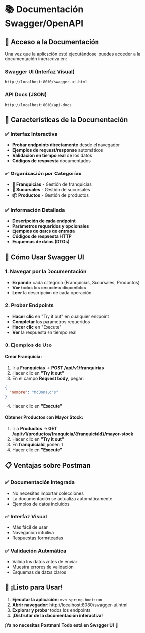 # 📚 Documentación Swagger/OpenAPI

## 🚀 **Acceso a la Documentación**

Una vez que la aplicación esté ejecutándose, puedes acceder a la documentación interactiva en:

### **Swagger UI (Interfaz Visual)**
```
http://localhost:8080/swagger-ui.html
```

### **API Docs (JSON)**
```
http://localhost:8080/api-docs
```

## 🎯 **Características de la Documentación**

### ✅ **Interfaz Interactiva**
- **Probar endpoints directamente** desde el navegador
- **Ejemplos de request/response** automáticos
- **Validación en tiempo real** de los datos
- **Códigos de respuesta** documentados

### ✅ **Organización por Categorías**
- **🏢 Franquicias** - Gestión de franquicias
- **🏪 Sucursales** - Gestión de sucursales  
- **📦 Productos** - Gestión de productos

### ✅ **Información Detallada**
- **Descripción de cada endpoint**
- **Parámetros requeridos y opcionales**
- **Ejemplos de datos de entrada**
- **Códigos de respuesta HTTP**
- **Esquemas de datos (DTOs)**

## 🔧 **Cómo Usar Swagger UI**

### **1. Navegar por la Documentación**
- **Expandir** cada categoría (Franquicias, Sucursales, Productos)
- **Ver** todos los endpoints disponibles
- **Leer** la descripción de cada operación

### **2. Probar Endpoints**
- **Hacer clic** en "Try it out" en cualquier endpoint
- **Completar** los parámetros requeridos
- **Hacer clic** en "Execute"
- **Ver** la respuesta en tiempo real

### **3. Ejemplos de Uso**

#### **Crear Franquicia:**
1. Ir a **Franquicias** → **POST /api/v1/franquicias**
2. Hacer clic en **"Try it out"**
3. En el campo **Request body**, pegar:
```json
{
  "nombre": "McDonald's"
}
```
4. Hacer clic en **"Execute"**

#### **Obtener Productos con Mayor Stock:**
1. Ir a **Productos** → **GET /api/v1/productos/franquicia/{franquiciaId}/mayor-stock**
2. Hacer clic en **"Try it out"**
3. En **franquiciaId**, poner: `1`
4. Hacer clic en **"Execute"**

## 📋 **Ventajas sobre Postman**

### ✅ **Documentación Integrada**
- No necesitas importar colecciones
- La documentación se actualiza automáticamente
- Ejemplos de datos incluidos

### ✅ **Interfaz Visual**
- Más fácil de usar
- Navegación intuitiva
- Respuestas formateadas

### ✅ **Validación Automática**
- Valida los datos antes de enviar
- Muestra errores de validación
- Esquemas de datos claros

## 🎉 **¡Listo para Usar!**

1. **Ejecutar la aplicación:** `mvn spring-boot:run`
2. **Abrir navegador:** http://localhost:8080/swagger-ui.html
3. **Explorar y probar** todos los endpoints
4. **¡Disfrutar de la documentación interactiva!**

**¡Ya no necesitas Postman! Todo está en Swagger UI** 🚀
